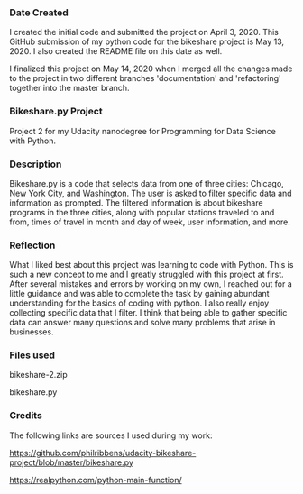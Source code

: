 ### Date Created
I created the initial code and submitted the project on April 3, 2020.
This GitHub submission of my python code for the bikeshare project is May 13, 2020.  I also created the README file on this date as well.

I finalized this project on May 14, 2020 when I merged all the changes made to the project in two different branches 'documentation' and 'refactoring' together into the master branch.

### Bikeshare.py Project
Project 2 for my Udacity nanodegree for Programming for Data Science with Python.

### Description
Bikeshare.py is a code that selects data from one of three cities: Chicago, New York City, and Washington.  The user is asked to filter specific data and information as prompted.  The filtered information is about bikeshare programs in the three cities, along with popular stations traveled to and from, times of travel in month and day of week, user information, and more.

### Reflection
What I liked best about this project was learning to code with Python.  This is such a new concept to me and I greatly struggled with this project at first.  After several mistakes and errors by working on my own, I reached out for a little guidance and was able to complete the task by gaining abundant understanding for the basics of coding with python.  I also really enjoy collecting specific data that I filter.  I think that being able to gather specific data can answer many questions and solve many problems that arise in businesses.

### Files used
bikeshare-2.zip

bikeshare.py

### Credits
The following links are sources I used during my work:

https://github.com/philribbens/udacity-bikeshare-project/blob/master/bikeshare.py

https://realpython.com/python-main-function/
